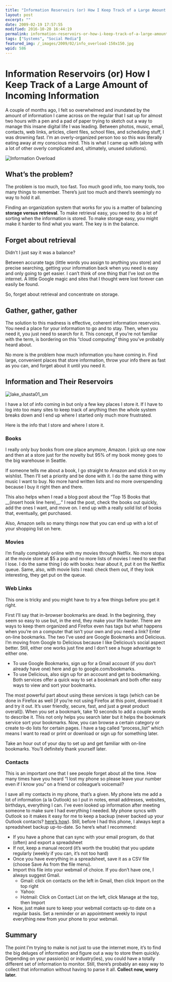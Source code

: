 ```yaml
---
title: "Information Reservoirs (or) How I Keep Track of a Large Amount of Incoming Information"
layout: post
excerpt: ""
date: 2009-02-19 17:57:55
modified: 2016-10-20 16:44:19
permalink: information-reservoirs-or-how-i-keep-track-of-a-large-amount-of-incoming-information/index.html
tags: ["Systems", "Social Media"]
featured_img: /_images/2009/02/info_overload-150x150.jpg
wpid: 586
---
```


# Information Reservoirs (or) How I Keep Track of a Large Amount of Incoming Information

A couple of months ago, I felt so overwhelmed and inundated by the amount of information I came across on the regular that I sat up for almost two hours with a pen and a pad of paper trying to sketch out a way to manage this insane digital life I was leading. Between photos, music, email, contacts, web links, articles, client files, school files, and scheduling stuff, I was drowning fast. I’m an overly-organized person too so this was literally eating away at my conscious mind. This is what I came up with (along with a lot of other overly complicated and, ultimately, unused solutions).

![Information Overload](/_images/2009/02/info_overload.jpg "info_overload")

What’s the problem?
-------------------

The problem is too much, too fast. Too much good info, too many tools, too many things to remember. There’s just too much and there’s seemingly no way to hold it all.

Finding an organization system that works for you is a matter of balancing **storage versus retrieval**. To make retrieval easy, you need to do a lot of sorting when the information is stored. To make storage easy, you might make it harder to find what you want. The key is in the balance.

Forget about retrieval
----------------------

Didn’t I just say it was a balance?

Between accurate tags (little words you assign to anything you store) and precise searching, getting your information back when you need is easy and only going to get easier. I can’t think of one thing that I’ve lost on the internet. A little Google magic and sites that I thought were lost forever can easily be found.

So, forget about retrieval and concentrate on storage.

Gather, gather, gather
----------------------

The solution to this madness is effective, coherent information reservoirs. You need a place for your information to go and to stay. Then, when you need it, you just need to search for it. This concept, if you’re not familiar with the term, is bordering on this “cloud computing” thing you’ve probably heard about.

No more is the problem how much information you have coming in. Find large, convenient places that store information, throw your info there as fast as you can, and forget about it until you need it.

Information and Their Reservoirs
--------------------------------

![lake_shasta01_sm](/_images/2009/02/lake_shasta01_sm.jpg "lake_shasta01_sm")

I have a lot of info coming in but only a few key places I store it. If I have to log into too many sites to keep track of anything then the whole system breaks down and I end up where I started only much more frustrated.

Here is the info that I store and where I store it.

### Books

I really only buy books from one place anymore, Amazon. I pick up one now and then at a store just for the novelty but 95% of my book money goes to the big warehouse in Seattle.

If someone tells me about a book, I go straight to Amazon and stick it on my wishlist. Then I’ll set a priority and be done with it. I do the same thing with music I want to buy. No more hand written lists and no more overspending because I buy it right then and there.

This also helps when I read a blog post about the “Top 15 Books that \_\_(insert hook line here)\_\_.” I read the post, check the books out quickly, add the ones I want, and move on. I end up with a really solid list of books that, eventually, get purchased.

Also, Amazon sells so many things now that you can end up with a lot of your shopping list on here.

### Movies

I’m finally completely online with my movies through Netflix. No more stops at the movie store at $5 a pop and no more lists of movies I need to see that I lose. I do the same thing I do with books: hear about it, put it on the Netflix queue. Same, also, with movie lists I read: check them out, if they look interesting, they get put on the queue.

### Web Links

This one is tricky and you might have to try a few things before you get it right.

First I’ll say that in-browser bookmarks are dead. In the beginning, they seem so easy to use but, in the end, they make your life harder. There are ways to keep them organized and Firefox even has tags but what happens when you’re on a computer that isn’t your own and you need a link? Enter on-line bookmarks. The two I’ve used are Google Bookmarks and Delicious. I’m moving from Google to Delicious because I like Delicious’s social aspect better. Still, either one works just fine and I don’t see a huge advantage to either one.

- To use Google Bookmarks, sign up for a Gmail account (if you don’t already have one) here and go to google.com/bookmarks.
- To use Delicious, also sign up for an account and get to bookmarking. Both services offer a quick way to set a bookmark and both offer easy ways to view and sort your bookmarks.

The most powerful part about using these services is tags (which can be done in Firefox as well \[if you’re not using Firefox at this point, download it and try it out. It’s user friendly, secure, fast, and just a great product overall\]). When you set a bookmark, take 10 seconds to add a couple words to describe it. This not only helps you search later but it helps the bookmark service sort your bookmarks. Now, you can browse a certain category or create to-do lists for certain pages. I have a tag called “process\_list” which means I want to read or print or download or sign up for something later.

Take an hour out of your day to set up and get familiar with on-line bookmarks. You’ll definitely thank yourself later.

### Contacts

This is an important one that I see people forget about all the time. How many times have you heard “I lost my phone so please leave your number even if I know you” on a friend or colleague’s voicemail?

I save all my contacts in my phone, that’s a given. My phone lets me add a lot of information (a la Outlook) so I put in notes, email addresses, websites, birthdays, everything I can. I’ve even looked up information after meeting someone to make sure I had everything I needed. My phone syncs with Outlook so it makes it easy for me to keep a backup (never backed up your Outlook contacts? [here’s how](http://www.online-tech-tips.com/ms-office-tips/export-outlook-contacts/)). Still, before I had this phone, I always kept a spreadsheet backup up-to-date. So here’s what I recommend:

- If you have a phone that can sync with your email program, do that (often) and export a spreadsheet
- If not, keep a manual record (it’s worth the trouble) that you update regularly (weekly if you can, it’s not too hard)
- Once you have everything in a spreadsheet, save it as a CSV file (choose Save As from the file menu).
- Import this file into your webmail of choice. If you don’t have one, I always suggest Gmail.
  - Gmail: click on contacts on the left in Gmail, then click Import on the top right
  - Yahoo:
  - Hotmail: Click on Contact List on the left, click Manage at the top, then Import
- Now, just make sure to keep your webmail contacts up-to date on a regular basis. Set a reminder or an appointment weekly to input everything new from your phone to your webmail.

Summary
-------

The point I’m trying to make is not just to use the internet more, it’s to find the big deluges of information and figure out a way to store them quickly. Depending on your passion(s) or industry(ies), you could have a totally different set of information to monitor. Still, there’s probably an easy way to collect that information without having to parse it all. **Collect now, worry later.**
